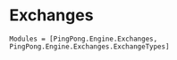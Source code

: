 # Exchanges

```@autodocs
Modules = [PingPong.Engine.Exchanges, PingPong.Engine.Exchanges.ExchangeTypes]
```
